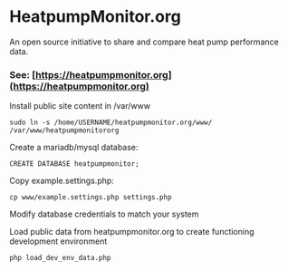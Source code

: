 # HeatpumpMonitor.org

An open source initiative to share and compare heat pump performance data.

### See: [https://heatpumpmonitor.org](https://heatpumpmonitor.org)

Install public site content in /var/www

    sudo ln -s /home/USERNAME/heatpumpmonitor.org/www/ /var/www/heatpumpmonitororg
    
Create a mariadb/mysql database:

    CREATE DATABASE heatpumpmonitor;
    
Copy example.settings.php:

    cp www/example.settings.php settings.php
    
Modify database credentials to match your system

Load public data from heatpumpmonitor.org to create functioning development environment

    php load_dev_env_data.php 


